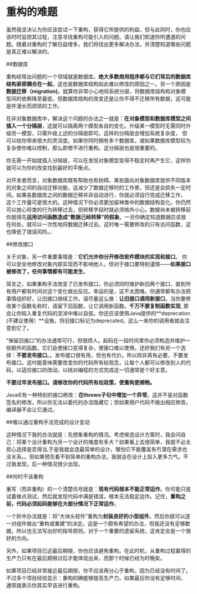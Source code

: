 # 重构的难题

虽然我坚决认为你应该尝试一下重构，获得它所提供的利益，但与此同时，你也应该时时监控其过程，注意寻找重构可能引入的问题。请让我们知道你所遭遇的问题。随着对重构的了解日益增多，我们将找出更多解决办法，并清楚知道哪些问题是真正难以解决的。

##数据库

重构经常出问题的一个领域就是数据库。**绝大多数商用程序都与它们背后的数据库结构紧密耦合在一起**，这也是数据库结构如此难以修改的原因之一。另一个原因是**数据迁移（migration)**。就算你非常小心地将系统分层，将数据库结构和对象模型间的依赖降至最低，但数据库结构的改变还是让你不得不迁移所有数据，这可能是件漫长而烦琐的工作。

在非对象数据库中，解决这个问题的办法之一就是：**在对象模型和数据库模型之间插入一个分隔层**，这就可以隔离两个模型各自的变化。升级某一模型时无需同时升级另一模型，只需升级上述的分隔层即可。这样的分隔层会增加系统复杂度， 但可以给你带来很大的灵活度。如果你同时拥有多个数据库，或如果数据库模型较为复杂使你难以控制，那么即使不进行重构，这分隔层也是很重要的。

你无需一开始就插入分隔层，可以在发现对象模型变得不稳定时再产生它，这样你就可以为你的改变找到最好的平衡点。

对开发者而言，对象数据库既有帮助也有妨碍。某些面向对象数据库提供不同版本的对象之间的自动迁移功能，这减少了数据迁移时的工作景，但还是会损失一定时间。如果各数据库之间的数据迁移并非自动进行，你就必须自行完成迁移工作， 这个工作量可是很大的。这种情况下你必须更加留神类中的数据结构变化。你仍然可以放心将类的行为转移过去，但转移字段时就必须格外小心。数据尚未被转移前你就得先**运用访问函数造成“数据己经转移”的假象**。一旦你确定知道数据应该放在何处，就可以一次性地将数据迁移过去。这时唯一需要修改的只有访问函数，这也降低了错误风险。、

##修改接口

关于对象，另一件重要事情是：**它们允许你分开修改软件模块的实现和接口**。 你可以安全地修改对象内部实现而不影响他人，但对于接口要特别谨慎——**如果接口被修改了，任何事情都有可能发生**。

简言之，如果重构手法改变了已发布接口，你必须同时维护新旧两个接口，直到所有用户都有时间对这个变化做出反应。幸运的是，这不太困难。你通常都有办法把事情组织好，让旧接口继续工作。请尽量这么做：**让旧接口调用新接口**。当你要修改某个函数名称时，请留下旧函数，让它调用新函数。**千万不要复制函数实现**, 那会让你陷入重复代码的泥淖中难以自拔。你还应该使用Java提供的**deprecation (不建议使用）**设施，将旧接口标记为deprecated。这么一来你的调用者就会注意到它了。

“保留旧接口”的办法通常可行，但很烦人。起码在一段时间里你必须构造并维护一些额外的函数。它们会使接口变得复杂，使接口难以使用。还好我们有另一个选择：**不要发布接口**。。发布接口很有用，但也有代价。所以除非真有必要，不要发布接口。这吋能意味需要改变你的代码所有权观念，让每个人都可以修改别人的代码，以适应接口的改动。以结对编程的方式完成这一切通常是个好主意。

**不要过早发布接口。请修改你的代码所有权政策，使重构更顺畅。**

JavaiE有一种特别的接口修改：**在throws子句中增加一个异常**。这并不是对函数签名的修改，所以你无法以委托的办法隐藏它；但如果用户代码不做出相应修改， 编译器不会让它通过。

##难以通过重构手法完成的设计变动

这种情况下我的办法就是：先想象重构的情况。考虑候选设计方案时，我会问自己：将某个设计重构为另一个设计的难度有多大？如果看上去很简单，我就不必太担心选择是否得当,于是我就会选最简单的设计，哪怕它不能覆盖有冇潜在需求也没关系。。但如果预先看不到简单的重构办法，我就会在设计上投入更多力气。不过我发现，后一种情况很少出现。

##何时不该重构

重写（而非重构）的一个清楚讯号就是：**现有代码根本不能正常运作**。你可能只是试着做点测试，然后就发现代码中满是错误，根本无法稳定运作。记住，**重构之前，代码必须起码能够在大部分情况下正常运作**。

一个折中办法就是：将“大块头软件”重构为**封装良好的小型组件**。然后你就可以逐一对组件做出“重构或重建”的决定。这是一个颇有希望的办法，但我还没有足够数据，所以也无法写出好的指导原则。对于一个重要的遗留系统，这肯定会是一个很好的方向。

另外，如果项目已近最后期限，你也应该避免重构。在此时机，从重构过程赢得的生产力只有在最后期限过后才能体现出来，而那个时候已经为时晚矣。

如果项目已经非常接近最后期限，你不应该再分心于重构，因为已经没有时间了。不过多个项目经验显示：重构的确能够提高生产力。如果最后你没有足够时间， 通常就表示你其实早该进行重构。